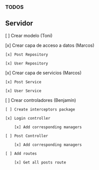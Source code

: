 ### TODOS

## Servidor

[ ] Crear modelo (Toni)

[x] Crear capa de acceso a datos (Marcos)

    [x] Post Repository
    
    [x] User Repository

[x] Crear capa de servicios (Marcos)

    [x] Post Service
    
    [x] User Service

[ ] Crear controladores (Benjamín)

    [ ] Create interceptors package

    [x] Login controller

        [x] Add corresponding managers

    [ ] Post Controller

        [x] Add corresponding managers

	[ ] Add routes

	    [x] Get all posts route
